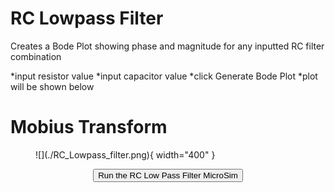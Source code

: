 # RC Lowpass Filter

Creates a Bode Plot showing phase and magnitude for any inputted RC filter combination

*input resistor value
*input capacitor value
*click Generate Bode Plot
*plot will be shown below

# Mobius Transform

<figure markdown>
   ![](./RC_Lowpass_filter.png){ width="400" }
</figure>

<form action="RCindex.html" style="text-align:center;">
<button style="align-content: center;" class="md-button md-button--primary">
Run the RC Low Pass Filter MicroSim
</button>
</form>
